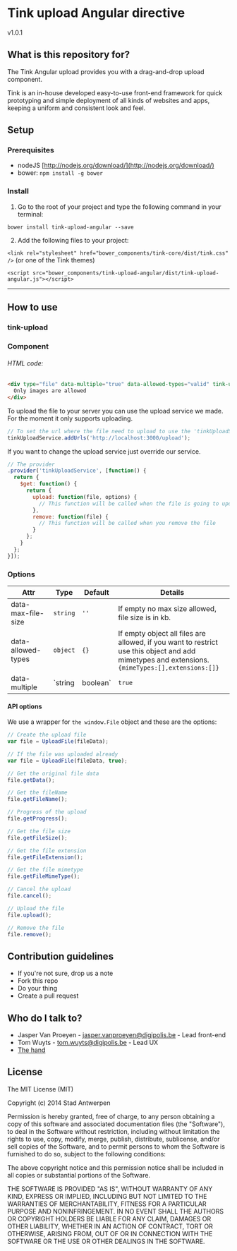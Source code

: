 # Tink upload Angular directive

v1.0.1

## What is this repository for?

The Tink Angular upload provides you with a drag-and-drop upload component.

Tink is an in-house developed easy-to-use front-end framework for quick prototyping and simple deployment of all kinds of websites and apps, keeping a uniform and consistent look and feel.

## Setup

### Prerequisites

* nodeJS [http://nodejs.org/download/](http://nodejs.org/download/)
* bower: `npm install -g bower`

### Install

1. Go to the root of your project and type the following command in your terminal:

  `bower install tink-upload-angular --save`

2. Add the following files to your project:

  `<link rel="stylesheet" href="bower_components/tink-core/dist/tink.css" />` (or one of the Tink themes)

  `<script src="bower_components/tink-upload-angular/dist/tink-upload-angular.js"></script>`


----------


## How to use

### tink-upload

### Component

###### HTML code: ######

```html
<div type="file" data-multiple="true" data-allowed-types="valid" tink-upload="" ng-model="files">
  Only images are allowed
</div>
```

To upload the file to your server you can use the upload service we made. For the moment it only supports uploading.

```javascript
// To set the url where the file need to upload to use the 'tinkUploadService' provider
tinkUploadService.addUrls('http://localhost:3000/upload');
```

If you want to change the upload service just override our service.

```javascript
// The provider
.provider('tinkUploadService', [function() {
  return {
    $get: function() {
      return {
        upload: function(file, options) {
          // This function will be called when the file is going to update
        },
        remove: function(file) {
          // This function will be called when you remove the file
        }
      };
    }
  };
}]);
```

### Options

Attr | Type | Default | Details
--- | --- | --- | ---
data-max-file-size | `string` | `''` | If empty no max size allowed, file size is in kb.
data-allowed-types | `object` | `{}` | If empty object all files are allowed, if you want to restrict use this object and add mimetypes and extensions. `{mimeTypes:[],extensions:[]}`
data-multiple | `string | boolean` | `true` | If multiple files are allowed or not.

#### API options

We use a wrapper for `the window.File` object and these are the options:

```javascript
// Create the upload file
var file = UploadFile(fileData);

// If the file was uploaded already
var file = UploadFile(fileData, true);

// Get the original file data
file.getData();

// Get the fileName
file.getFileName();

// Progress of the upload
file.getProgress();

// Get the file size
file.getFileSize();

// Get the file extension
file.getFileExtension();

// Get the file mimetype
file.getFileMimeType();

// Cancel the upload
file.cancel();

// Upload the file
file.upload();

// Remove the file
file.remove();
```

## Contribution guidelines

* If you're not sure, drop us a note
* Fork this repo
* Do your thing
* Create a pull request

## Who do I talk to?

* Jasper Van Proeyen - jasper.vanproeyen@digipolis.be - Lead front-end
* Tom Wuyts - tom.wuyts@digipolis.be - Lead UX
* [The hand](https://www.youtube.com/watch?v=_O-QqC9yM28)

## License

The MIT License (MIT)

Copyright (c) 2014 Stad Antwerpen

Permission is hereby granted, free of charge, to any person obtaining a copy
of this software and associated documentation files (the "Software"), to deal
in the Software without restriction, including without limitation the rights
to use, copy, modify, merge, publish, distribute, sublicense, and/or sell
copies of the Software, and to permit persons to whom the Software is
furnished to do so, subject to the following conditions:

The above copyright notice and this permission notice shall be included in all
copies or substantial portions of the Software.

THE SOFTWARE IS PROVIDED "AS IS", WITHOUT WARRANTY OF ANY KIND, EXPRESS OR
IMPLIED, INCLUDING BUT NOT LIMITED TO THE WARRANTIES OF MERCHANTABILITY,
FITNESS FOR A PARTICULAR PURPOSE AND NONINFRINGEMENT. IN NO EVENT SHALL THE
AUTHORS OR COPYRIGHT HOLDERS BE LIABLE FOR ANY CLAIM, DAMAGES OR OTHER
LIABILITY, WHETHER IN AN ACTION OF CONTRACT, TORT OR OTHERWISE, ARISING FROM,
OUT OF OR IN CONNECTION WITH THE SOFTWARE OR THE USE OR OTHER DEALINGS IN THE
SOFTWARE.
